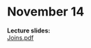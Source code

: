 # November 14

**Lecture slides:**  
[Joins.pdf](https://github.com/everyloop/NET24-Databases/blob/master/Resources/Joins.pdf)  